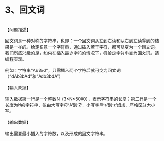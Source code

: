 <h1>3、回文词</h1>
<br>【问题描述】</br>
<br>回文词是一种对称的字符串，也即：一个回文词从左到右读和从右到左读得到的结果是一样的。给定任意一个字符串，通过插入若干字符，都可以变为一个回文词。我们所感兴趣的是，如何在插入最少字符的情况下，将给定字符串变为回文词。请编程实现。</br>
<br>例如：字符串“Ab3bd”，只需插入两个字符后就可变为回文词（“dAb3bAd”和“Adb3bdA”）</br>
<br>【输入数据】</br>
<br>输入数据第一行是一个整数N（3≤N≤5000），表示字符串的长度；第二行是一个长度为N的字符串，仅由大写字母‘A’到‘Z’、小写字母‘a’到‘z’组成，严格区分大小写。</br>
<br>【输出数据】</br>
<br>输出需要最小插入的字符数，以及形成的回文字符串。</br>

